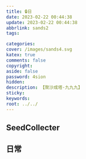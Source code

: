 ```yaml
---
title: 🔒日
date: 2023-02-22 00:44:38
update: 2023-02-22 00:44:38
abbrlink: sands2
tags:

categories:
cover: /images/sands4.svg
katex: true
comments: false
copyright:
aside: false
password: 4sion
hidden:
description: 【聚沙成塔·九九九】 
sticky: 
keywords:
root: ../../
---
```


## SeedCollecter


## 日常